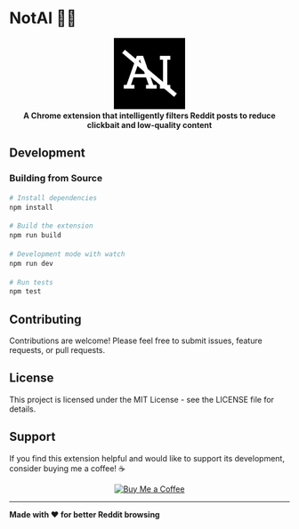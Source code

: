 # NotAI 🚫🤖

<div align="center">
  <img src="icons/icon128.png" alt="NotAI Logo" width="128" height="128">
  <br>
  <strong>A Chrome extension that intelligently filters Reddit posts to reduce clickbait and low-quality content</strong>
</div>

## Development

### Building from Source

```bash
# Install dependencies
npm install

# Build the extension
npm run build

# Development mode with watch
npm run dev

# Run tests
npm test
```

## Contributing

Contributions are welcome! Please feel free to submit issues, feature requests, or pull requests.

## License

This project is licensed under the MIT License - see the LICENSE file for details.

## Support

If you find this extension helpful and would like to support its development, consider buying me a coffee! ☕

<div align="center">
  <a href="https://buymeacoffee.com/martindarazs" target="_blank">
    <img src="https://www.buymeacoffee.com/assets/img/custom_images/orange_img.png" alt="Buy Me a Coffee">
  </a>
</div>

---

**Made with ❤️ for better Reddit browsing**
